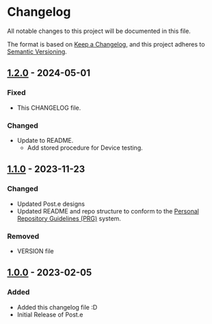 # Changelog

All notable changes to this project will be documented in this file.

The format is based on [Keep a Changelog](https://keepachangelog.com/en/1.1.0/),
and this project adheres to [Semantic Versioning](https://semver.org/spec/v2.0.0.html).

## [1.2.0] - 2024-05-01

### Fixed

- This CHANGELOG file.

### Changed

- Update to README.
    - Add stored procedure for Device testing.

## [1.1.0] - 2023-11-23

### Changed

- Updated Post.e designs
- Updated README and repo structure to conform to the [Personal Repository Guidelines (PRG)](https://github.com/scottgriv/PRG-Personal-Repository-Guidelines) system.

### Removed

- VERSION file

## [1.0.0] - 2023-02-05

### Added

- Added this changelog file :D
- Initial Release of Post.e

[1.2.0]: https://github.com/scottgriv/Post.e/compare/v1.1.0...v1.2.0
[1.1.0]: https://github.com/scottgriv/Post.e/compare/v1.0.0...v1.1.0
[1.0.0]: https://github.com/scottgriv/Post.e/releases/tag/v1.0.0
